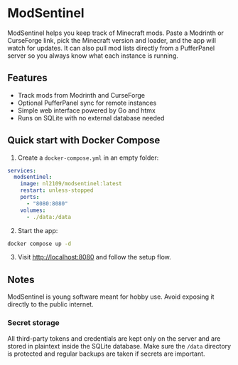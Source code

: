 # ModSentinel

ModSentinel helps you keep track of Minecraft mods. Paste a Modrinth or CurseForge link, pick the Minecraft version and loader, and the app will watch for updates. It can also pull mod lists directly from a PufferPanel server so you always know what each instance is running.

## Features

- Track mods from Modrinth and CurseForge
- Optional PufferPanel sync for remote instances
- Simple web interface powered by Go and htmx
- Runs on SQLite with no external database needed

## Quick start with Docker Compose

1. Create a `docker-compose.yml` in an empty folder:

```yaml
services:
  modsentinel:
    image: nl2109/modsentinel:latest
    restart: unless-stopped
    ports:
      - "8080:8080"
    volumes:
      - ./data:/data
```

2. Start the app:

```bash
docker compose up -d
```

3. Visit [http://localhost:8080](http://localhost:8080) and follow the setup flow.

## Notes

ModSentinel is young software meant for hobby use. Avoid exposing it directly to the public internet.

### Secret storage

All third-party tokens and credentials are kept only on the server and are stored in plaintext inside the SQLite database. Make sure the `/data` directory is protected and regular backups are taken if secrets are important.
